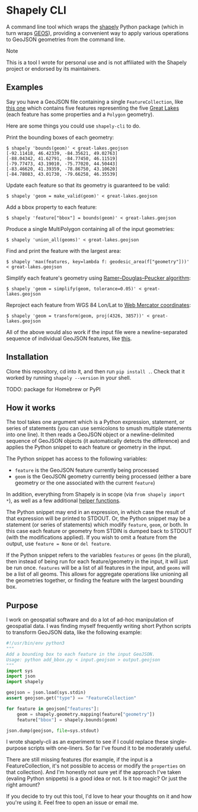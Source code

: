 # Shapely CLI

A command line tool which wraps the [shapely] Python package (which in turn wraps [GEOS]), providing a convenient way to apply various operations to GeoJSON geometries from the command line.

> [!NOTE]
> This is a tool I wrote for personal use and is not affiliated with the Shapely project or endorsed by its maintainers.

## Examples

Say you have a GeoJSON file containing a single `FeatureCollection`, like [this one](./tests/great-lakes.geojson) which contains five features representing the five [Great Lakes](https://en.wikipedia.org/wiki/Great_Lakes) (each feature has some properties and a `Polygon` geometry).

Here are some things you could use `shapely-cli` to do.

Print the bounding boxes of each geometry:
```
$ shapely 'bounds(geom)' < great-lakes.geojson
[-92.11418, 46.42339, -84.35621, 49.02763]
[-88.04342, 41.62791, -84.77450, 46.11519]
[-79.77473, 43.19010, -75.77020, 44.50443]
[-83.46620, 41.39359, -78.86750, 43.10620]
[-84.78083, 43.01730, -79.66258, 46.35539]
```

Update each feature so that its geometry is guaranteed to be valid:
```
$ shapely 'geom = make_valid(geom)' < great-lakes.geojson
```

Add a bbox property to each feature:
```
$ shapely 'feature["bbox"] = bounds(geom)' < great-lakes.geojson
```

Produce a single MultiPolygon containing all of the input geometries:
```
$ shapely 'union_all(geoms)' < great-lakes.geojson
```

Find and print the feature with the largest area:
```
$ shapely 'max(features, key=lambda f: geodesic_area(f["geometry"]))' < great-lakes.geojson
```

Simplify each feature's geometry using [Ramer–Douglas–Peucker algorithm](https://en.wikipedia.org/wiki/Ramer–Douglas–Peucker_algorithm):
```
$ shapely 'geom = simplify(geom, tolerance=0.05)' < great-lakes.geojson
```

Reproject each feature from WGS 84 Lon/Lat to [Web Mercator coordinates](https://epsg.io/3857):
```
$ shapely 'geom = transform(geom, proj(4326, 3857))' < great-lakes.geojson
```

All of the above would also work if the input file were a newline-separated sequence of individual GeoJSON features, like [this](./tests/great-lakes.ndjson).

## Installation

Clone this repository, cd into it, and then run `pip install .`. Check that it worked by running `shapely --version` in your shell.

TODO: package for Homebrew or PyPI

## How it works

The tool takes one argument which is a Python expression, statement, or series of statements (you can use semicolons to smush multiple statements into one line). It then reads a GeoJSON object or a newline-delimited sequence of GeoJSON objects (it automatically detects the difference) and applies the Python snippet to each feature or geometry in the input.

The Python snippet has access to the following variables:
- `feature` is the GeoJSON feature currently being processed
- `geom` is the GeoJSON geometry currently being processed (either a bare geometry or the one associated with the current `feature`)

In addition, everything from Shapely is in scope (via `from shapely import *`), as well as a few additional [helper functions](./src/shapelycli/helpers.py).

The Python snippet may end in an expression, in which case the result of that expression will be printed to STDOUT. Or, the Python snippet may be a statement (or series of statements) which modify `feature`, `geom`, or both. In this case each feature or geometry from STDIN is dumped back to STDOUT (with the modifications applied). If you wish to omit a feature from the output, use `feature = None` or `del feature`.

If the Python snippet refers to the variables `features` or `geoms` (in the plural), then instead of being run for each feature/geometry in the input, it will just be run once. `features` will be a list of all features in the input, and `geoms` will be a list of all geoms. This allows for aggregate operations like unioning all the geometries together, or finding the feature with the largest bounding box.

## Purpose

I work on geospatial software and do a lot of ad-hoc manipulation of geospatial data. I was finding myself frequently writing short Python scripts to transform GeoJSON data, like the following example:

```python
#!/usr/bin/env python3
"""
Add a bounding box to each feature in the input GeoJSON.
Usage: python add_bbox.py < input.geojson > output.geojson
"""
import sys
import json
import shapely

geojson = json.load(sys.stdin)
assert geojson.get("type") == "FeatureCollection"

for feature in geojson["features"]:
    geom = shapely.geometry.mapping(feature["geometry"])
    feature["bbox"] = shapely.bounds(geom)

json.dump(geojson, file=sys.stdout)
```

I wrote shapely-cli as an experiment to see if I could replace these single-purpose scripts with one-liners. So far I've found it to be moderately useful.

There are still missing features (for example, if the input is a FeatureCollection, it's not possible to access or modify the `properties` on that collection). And I'm honestly not sure yet if the approach I've taken (evaling Python snippets) is a good idea or not. Is it too magic? Or just the right amount?

If you decide to try out this tool, I'd love to hear your thoughts on it and how you're using it. Feel free to open an issue or email me.

[shapely]: https://shapely.readthedocs.io/en/stable/manual.html
[GEOS]: https://libgeos.org/
